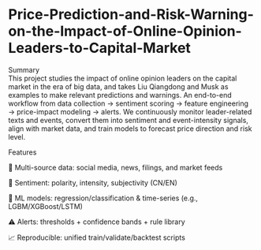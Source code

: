 # Price-Prediction-and-Risk-Warning-on-the-Impact-of-Online-Opinion-Leaders-to-Capital-Market
Summary  
This project studies the impact of online opinion leaders on the capital market in the era of big data, and takes Liu Qiangdong and Musk as examples to make relevant predictions and warnings.
An end-to-end workflow from data collection → sentiment scoring → feature engineering → price-impact modeling → alerts. We continuously monitor leader-related texts and events, convert them into sentiment and event-intensity signals, align with market data, and train models to forecast price direction and risk level.

Features

🔎 Multi-source data: social media, news, filings, and market feeds

🙂 Sentiment: polarity, intensity, subjectivity (CN/EN)

🤖 ML models: regression/classification & time-series (e.g., LGBM/XGBoost/LSTM)

⚠️ Alerts: thresholds + confidence bands + rule library

📈 Reproducible: unified train/validate/backtest scripts
